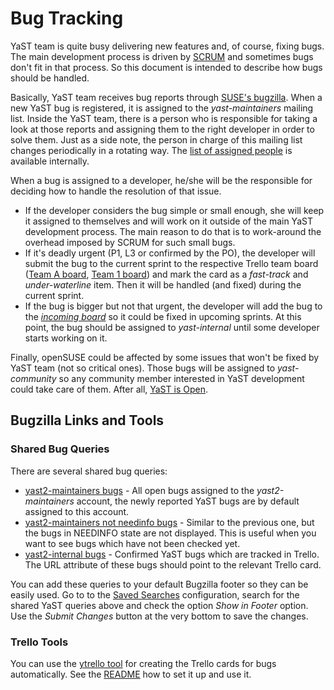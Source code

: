 Bug Tracking
============

YaST team is quite busy delivering new features and, of course, fixing bugs.
The main development process is driven by
[SCRUM](https://www.scrumalliance.org/) and sometimes bugs don't fit in that
process. So this document is intended to describe how bugs should be handled.

Basically, YaST team receives bug reports through [SUSE's
bugzilla](http://bugzilla.suse.com). When a new YaST bug is registered, it is
assigned to the *yast-maintainers* mailing list. Inside the YaST team, there is
a person who is responsible for taking a look at those reports and assigning
them to the right developer in order to solve them. Just as a side note, the
person in charge of this mailing list changes periodically in a rotating way.
The [list of assigned people](https://wiki.microfocus.net/index.php/YaST/yast2-maintainers_Round_Robin)
is available internally.

When a bug is assigned to a developer, he/she will be the responsible for deciding
how to handle the resolution of that issue.

* If the developer considers the bug simple or small enough, she will keep it
  assigned to themselves and will work on it outside of the main YaST development
  process. The main reason to do that is to work-around the overhead imposed by
  SCRUM for such small bugs.
* If it's deadly urgent (P1, L3 or confirmed by the PO), the developer will submit
  the bug to the current sprint to the respective Trello team board
  ([Team A board](https://trello.com/b/kEAc7bFf),
  [Team 1 board](https://trello.com/b/tM5tFlxs)) and mark the card as a *fast-track*
  and *under-waterline* item. Then it will be handled (and fixed) during the current sprint.
* If the bug is bigger but not that urgent, the developer will add the bug to
  the [*incoming board*](https://trello.com/b/aICWq7sT) so it could be fixed in
  upcoming sprints. At this point, the bug should be assigned to *yast-internal*
  until some developer starts working on it.

Finally, openSUSE could be affected by some issues that won't be fixed by YaST
team (not so critical ones). Those bugs will be assigned to *yast-community*
so any community member interested in YaST development could take care of them.
After all, [YaST is Open](http://yastgithubio.readthedocs.org/en/latest/yast_is_open/).

## Bugzilla Links and Tools

### Shared Bug Queries

There are several shared bug queries:

- [yast2-maintainers bugs](https://bugzilla.suse.com/buglist.cgi?cmdtype=dorem&remaction=run&namedcmd=yast2-maintainers%20bugs&sharer_id=6053) -
  All open bugs assigned to the *yast2-maintainers* account, the newly reported YaST
  bugs are by default assigned to this account.
- [yast2-maintainers not needinfo bugs](https://bugzilla.suse.com/buglist.cgi?cmdtype=dorem&remaction=run&namedcmd=yast2-maintainers%20not%20needinfo%20bugs&sharer_id=6053) -
  Similar to the previous one, but the bugs in NEEDINFO state are not displayed.
  This is useful when you want to see bugs which have not been checked yet.
- [yast2-internal bugs](https://bugzilla.suse.com/buglist.cgi?cmdtype=dorem&remaction=run&namedcmd=yast2-internal%20bugs&sharer_id=6053) -
  Confirmed YaST bugs which are tracked in Trello. The URL attribute of these
  bugs should point to the relevant Trello card.

You can add these queries to your default Bugzilla footer so they can be easily used.
Go to to the [Saved Searches](https://bugzilla.suse.com/userprefs.cgi?tab=saved-searches)
configuration, search for the shared YaST queries above and check the option
*Show in Footer* option. Use the *Submit Changes* button at the very bottom to
save the changes.


### Trello Tools

You can use the [ytrello tool](https://github.com/mvidner/ytrello) for creating
the Trello cards for bugs automatically. See the [README](
https://github.com/mvidner/ytrello/blob/master/README.md) how to set it up and use it.
